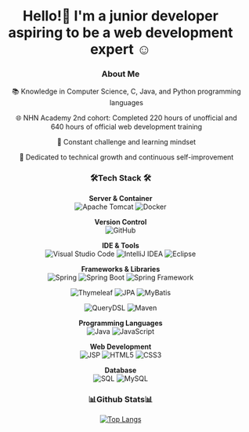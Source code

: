 <h1 align="center">Hello!👋 I'm a junior developer aspiring to be a web development expert ☺️</h1>

<h3 align="center"> About Me  </h3>
<ul align="center" style="list-style-type: none;">
  <p>📚 Knowledge in Computer Science, C, Java, and Python programming languages</p>
  <p>🌐 NHN Academy 2nd cohort: Completed 220 hours of unofficial and 640 hours of official web development training</p>
 <p>💪 Constant challenge and learning mindset</p>
  <p>🚀 Dedicated to technical growth and continuous self-improvement</p>
</ul>

<h3 align="center"> 🛠️Tech Stack 🛠️</h3>

<p align="center">
  <strong>Server & Container</strong><br>
  <img src="https://img.shields.io/badge/Apache%20Tomcat-F8DC75?style=for-the-badge&logo=apache-tomcat&logoColor=black" alt="Apache Tomcat">
  <img src="https://img.shields.io/badge/Docker-2496ED?style=for-the-badge&logo=docker&logoColor=white" alt="Docker">
</p>

<p align="center">
  <strong>Version Control</strong><br>
  <img src="https://img.shields.io/badge/GitHub-181717?style=for-the-badge&logo=github&logoColor=white" alt="GitHub">
</p>

<p align="center">
  <strong>IDE & Tools</strong><br>
  <img src="https://img.shields.io/badge/Visual%20Studio%20Code-0078D4?style=for-the-badge&logo=visual-studio-code&logoColor=white" alt="Visual Studio Code">
  <img src="https://img.shields.io/badge/IntelliJ%20IDEA-000000?style=for-the-badge&logo=intellij-idea&logoColor=white" alt="IntelliJ IDEA">
  <img src="https://img.shields.io/badge/Eclipse-2C2255?style=for-the-badge&logo=eclipse&logoColor=white" alt="Eclipse">
</p>

<p align="center">
  <strong>Frameworks & Libraries</strong><br>
  <img src="https://img.shields.io/badge/Spring-6DB33F?style=for-the-badge&logo=spring&logoColor=white" alt="Spring">
  <img src="https://img.shields.io/badge/Spring%20Boot-6DB33F?style=for-the-badge&logo=spring-boot&logoColor=white" alt="Spring Boot">
  <img src="https://img.shields.io/badge/Spring%20Framework-6DB33F?style=for-the-badge&logo=spring&logoColor=white" alt="Spring Framework">
</p>

<p align="center">
  <img src="https://img.shields.io/badge/Thymeleaf-005F0F?style=for-the-badge&logo=thymeleaf&logoColor=white" alt="Thymeleaf">
  <img src="https://img.shields.io/badge/JPA-007ACC?style=for-the-badge&logo=java&logoColor=white" alt="JPA">
  <img src="https://img.shields.io/badge/MyBatis-000000?style=for-the-badge&logo=mybatis&logoColor=white" alt="MyBatis">
</p>

<p align="center">
  <img src="https://img.shields.io/badge/QueryDSL-6DB33F?style=for-the-badge&logo=java&logoColor=white" alt="QueryDSL">
  <img src="https://img.shields.io/badge/Maven-C71A36?style=for-the-badge&logo=apache-maven&logoColor=white" alt="Maven">
</p>

<p align="center">
  <strong>Programming Languages</strong><br>
  <img src="https://img.shields.io/badge/Java-007396?style=for-the-badge&logo=java&logoColor=white" alt="Java">
  <img src="https://img.shields.io/badge/JavaScript-323330?style=for-the-badge&logo=javascript&logoColor=F7DF1E" alt="JavaScript">
</p>

<p align="center">
  <strong>Web Development</strong><br>
  <img src="https://img.shields.io/badge/JSP-007396?style=for-the-badge&logo=java&logoColor=white" alt="JSP">
  <img src="https://img.shields.io/badge/HTML5-E34F26?style=for-the-badge&logo=html5&logoColor=white" alt="HTML5">
  <img src="https://img.shields.io/badge/CSS3-1572B6?style=for-the-badge&logo=css3&logoColor=white" alt="CSS3">
</p>

<p align="center">
  <strong>Database</strong><br>
  <img src="https://img.shields.io/badge/SQL-007396?style=for-the-badge&logo=sql&logoColor=white" alt="SQL">
  <img src="https://img.shields.io/badge/MySQL-4479A1?style=for-the-badge&logo=mysql&logoColor=white" alt="MySQL">
</p>

<h3 align="center">📊Github Stats📊</h3>
<p align="center">
  <a href="https://github.com/anuraghazra/github-readme-stats">
    <img src="https://github-readme-stats.vercel.app/api/top-langs/?username=chan0e&layout=compact" alt="Top Langs">
  </a>
</p>
